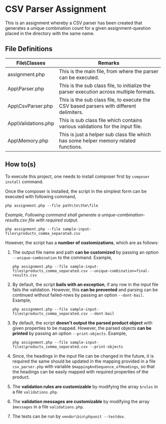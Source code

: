 # CSV Parser Assignment
This is an assignment whereby a CSV parser has been created that generates a unique combination count for a given assignment-question placed in the directory with the same name.

## File Definitions
| File\Classes   |      Remarks      |
|----------|-------------|
| assignment.php |  This is the main file, from where the parser can be executed. |
| App\Parser.php | This is the sub class file, to initialize the parser execution across multiple formats. |
| App\CsvParser.php | This is the sub class file, to execute the CSV based parsers with different delimiters. |
| App\Validations.php | This is sub class file which contains various validations for the input file. |
| App\Memory.php | This is just a helper sub class file which has some helper memory related functions. |

## How to(s)
To execute this project, one needs to install composer first by `composer install` command. 

Once the composer is installed, the script in the simplest form can be executed with following command,

`php assignment.php --file path\to\the\file`

*Example, Following command shall generate a unique-combination-results.csv file with required output.*

`php assignment.php --file sample-input-files\products_comma_separated.csv` 

However, the script has a **number of customizations**, which are as follows:

1. The output file name and path **can be customized** by passing an option `--unique-combination` to the command. Example,

    `php assignment.php --file sample-input-files\products_comma_separated.csv --unique-combination=final-results.csv`
2. By default, the script **bails with an exception**, if any row in the input file fails the validation. However, this **can be prevented** and parsing can be continued without failed-rows by passing an option `--dont-bail`. Example,

    `php assignment.php --file sample-input-files\products_comma_separated.csv --dont-bail`
3. By default, the script **doesn't output the parsed product object** with given properties to be mapped. However, the parsed objects **can be printed** by passing an option `--print-objects`. Example,

    `php assignment.php --file sample-input-files\products_comma_separated.csv --print-objects`
4. Since, the headings in the input file can be changed in the future, it is required the same should be updated in the mapping provided in a file `csv_parser.php` with variable `$mappingAndSequence_ofHeadings`, so that the headings can be easily mapped with required properties of the product.
5. The **validation rules are customizable** by modifying the array `$rules` in a file `validations.php`.
6. The **validation messages are customizable** by modifying the array `$messages` in a file `validations.php`.
7. The tests can be run by `vendor\bin\phpunit --testdox`.
